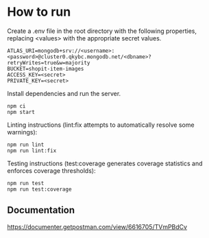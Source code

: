 # How to run

Create a .env file in the root directory with the following properties, replacing \<values\> with the appropriate secret values. 
```
ATLAS_URI=mongodb+srv://<username>:<password>@cluster0.qkybc.mongodb.net/<dbname>?retryWrites=true&w=majority
BUCKET=shopit-item-images
ACCESS_KEY=<secret>
PRIVATE_KEY=<secret>
```

Install dependencies and run the server. 
```
npm ci
npm start
```

Linting instructions (lint:fix attempts to automatically resolve some warnings):
```
npm run lint
npm run lint:fix
```

Testing instructions (test:coverage generates coverage statistics and enforces coverage thresholds):
```
npm run test
npm run test:coverage
```

## Documentation

https://documenter.getpostman.com/view/6616705/TVmPBdCv
